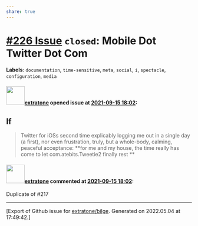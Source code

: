 ```yaml
---
share: true
---
```

# [\#226 Issue](https://github.com/extratone/bilge/issues/226) `closed`: Mobile Dot Twitter Dot Com
**Labels**: `documentation`, `time-sensitive`, `meta`, `social`, `i`, `spectacle`, `configuration`, `media`


#### <img src="https://avatars.githubusercontent.com/u/43663476?u=5047287ff0b8c3ce7f7e5858d204c9b3e57d8e44&v=4" width="50">[extratone](https://github.com/extratone) opened issue at [2021-09-15 18:02](https://github.com/extratone/bilge/issues/226):

## If

> Twitter for iOSs second time explicably logging me out in a single day (a first), nor even frustration, truly, but a whole-body, calming, peaceful acceptance: **for me and my house, the time really has come to let com.atebits.Tweetie2 finally rest **

#### <img src="https://avatars.githubusercontent.com/u/43663476?u=5047287ff0b8c3ce7f7e5858d204c9b3e57d8e44&v=4" width="50">[extratone](https://github.com/extratone) commented at [2021-09-15 18:02](https://github.com/extratone/bilge/issues/226#issuecomment-922452593):

Duplicate of #217


-------------------------------------------------------------------------------



[Export of Github issue for [extratone/bilge](https://github.com/extratone/bilge). Generated on 2022.05.04 at 17:49:42.]
